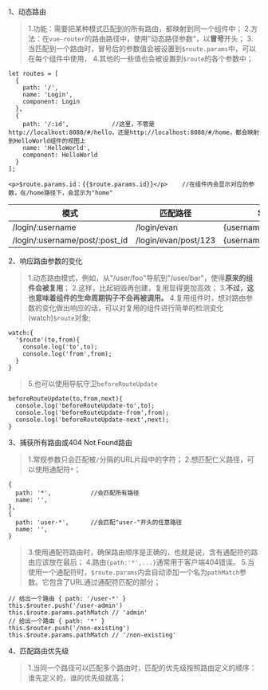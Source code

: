1、动态路由
> 1.功能：需要把某种模式匹配到的所有路由，都映射到同一个组件中；
> 2.方法：在`vue-router`的路由路径中，使用"动态路径参数"，以**冒号**开头；
> 3.当匹配到一个路由时，冒号后的参数值会被设置到`$route.params`中，可以在每个组件中使用，
> 4.其他的一些值也会被设置到`$route`的各个参数中；
```
let routes = [
  {
    path: '/',
    name: 'Login',
    component: Login
  },
  {
    path: '/:id',            //这里，不管是http://localhost:8080/#/hello，还是http://localhost:8080/#/home，都会映射到HelloWorld组件的视图上
    name: 'HelloWorld',
    component: HelloWorld
  }
];
```
```
<p>$route.params.id：{{$route.params.id}}</p>    //在组件内会显示对应的参数，在/home路径下，会显示为"home"
```

|模式|匹配路径|$route.params|
|---|---|---|
|/login/:username|/login/evan|{username:"evan"}|
|/login/:username/post/:post_id|/login/evan/post/123|{username:"evan",post_id:"123"}|

2、响应路由参数的变化
> 1.动态路由模式，例如，从"/user/foo"导航到"/user/bar"，使得**原来的组件会被复用**；
> 2.这样，比起销毁再创建，复用显得更加高效；
> 3.**不过，这也意味着组件的生命周期钩子不会再被调用。**
> 4.复用组件时，想对路由参数的变化做出响应的话，可以对复用的组件进行简单的检测变化(watch)`$route`对象;
```
watch:{
  '$route'(to,from){
    console.log('to',to);
    console.log('from',from);
  }
}
```
> 5.也可以使用导航守卫`beforeRouteUpdate`
```
beforeRouteUpdate(to,from,next){
  console.log('beforeRouteUpdate-to',to);
  console.log('beforeRouteUpdate-from',from);
  console.log('beforeRouteUpdate-next',next);
}
```

3、捕获所有路由或404 Not Found路由
> 1.常规参数只会匹配被`/`分隔的URL片段中的字符；
> 2.想匹配仁义路径，可以使用通配符`*`；
```
{
  path: '*',           //会匹配所有路径
  name: '',
},
{
  path: 'user-*',      //会匹配"user-"开头的任意路径
  name: '',
}
```
> 3.使用通配符路由时，确保路由顺序是正确的，也就是说，含有通配符的路由应该放在最后；
> 4.路由`{path:'*',...}`通常用于客户端404错误。
> 5.当使用一个通配符时，`$route.params`内会自动添加一个名为`pathMatch`参数。它包含了URL通过通配符匹配的部分；
```
// 给出一个路由 { path: '/user-*' }
this.$router.push('/user-admin')
this.$route.params.pathMatch // 'admin'
// 给出一个路由 { path: '*' }
this.$router.push('/non-existing')
this.$route.params.pathMatch // '/non-existing'
```

4、匹配路由优先级
> 1.当同一个路径可以匹配多个路由时，匹配的优先级按照路由定义的顺序：谁先定义的，谁的优先级就高；
